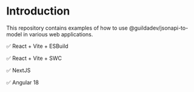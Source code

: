 # Introduction

This repository contains examples of how to use @guildadev/jsonapi-to-model in various web applications.

✅ React + Vite + ESBuild

✅ React + Vite + SWC

✅ NextJS

✅ Angular 18
